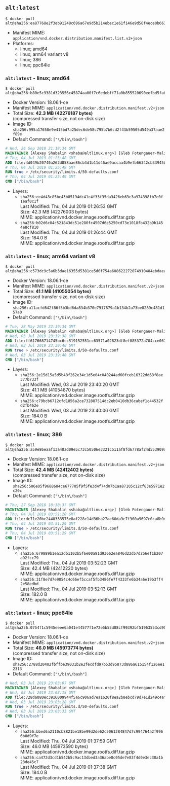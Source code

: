 ## `alt:latest`

```console
$ docker pull alt@sha256:ea87768e2f3eb91248c696a67e9d5b214ebec1e61f146e9d58f4ece0b663d5ca
```

-	Manifest MIME: `application/vnd.docker.distribution.manifest.list.v2+json`
-	Platforms:
	-	linux; amd64
	-	linux; arm64 variant v8
	-	linux; 386
	-	linux; ppc64le

### `alt:latest` - linux; amd64

```console
$ docker pull alt@sha256:b80e5c9381d323556c45874aa00f7c6edebff71a0b855520690eefbd5fa61371
```

-	Docker Version: 18.06.1-ce
-	Manifest MIME: `application/vnd.docker.distribution.manifest.v2+json`
-	Total Size: **42.3 MB (42276187 bytes)**  
	(compressed transfer size, not on-disk size)
-	Image ID: `sha256:995a17650e9e415bd7a25dec6de58c795b7b6cd2f43b59505d549a37aae2f89e`
-	Default Command: `["\/bin\/bash"]`

```dockerfile
# Wed, 26 Sep 2018 21:19:34 GMT
MAINTAINER [Alexey Shabalin <shaba@altlinux.org>] [Gleb Fotengauer-Malinovskiy <glebfm@altlinux.org>] [Mikhail Gordeev <obirvalger@altlinux.org]
# Thu, 04 Jul 2019 01:25:48 GMT
ADD file:4d049b20740a262d858aae86cb4d1b11d46ae9accaa4b9efb66342cb33945b3a in / 
# Thu, 04 Jul 2019 01:25:49 GMT
RUN true > /etc/security/limits.d/50-defaults.conf
# Thu, 04 Jul 2019 01:25:49 GMT
CMD ["/bin/bash"]
```

-	Layers:
	-	`sha256:ce4d43c85bc43b85194dc41c4f33f35da3426eb63c3a974398fb7c0f1eaf0c1f`  
		Last Modified: Thu, 04 Jul 2019 01:26:53 GMT  
		Size: 42.3 MB (42276003 bytes)  
		MIME: application/vnd.docker.image.rootfs.diff.tar.gzip
	-	`sha256:b02d6c04c521843dc51e280fc4507d6e5250cd73e1018fb432b9b1454e8cf810`  
		Last Modified: Thu, 04 Jul 2019 01:26:44 GMT  
		Size: 184.0 B  
		MIME: application/vnd.docker.image.rootfs.diff.tar.gzip

### `alt:latest` - linux; arm64 variant v8

```console
$ docker pull alt@sha256:c573dc9c5a6b3dae16355d5381ce5d0f754a608622272074910484ebdaea29c4
```

-	Docker Version: 18.06.1-ce
-	Manifest MIME: `application/vnd.docker.distribution.manifest.v2+json`
-	Total Size: **41.1 MB (41055054 bytes)**  
	(compressed transfer size, not on-disk size)
-	Image ID: `sha256:a11acfd642f86f5b3bd6da834b370e7917879a1b134b2a73be8289c481d157a0`
-	Default Command: `["\/bin\/bash"]`

```dockerfile
# Tue, 28 May 2019 22:39:34 GMT
MAINTAINER [Alexey Shabalin <shaba@altlinux.org>] [Gleb Fotengauer-Malinovskiy <glebfm@altlinux.org>] [Mikhail Gordeev <obirvalger@altlinux.org]
# Wed, 03 Jul 2019 23:39:38 GMT
ADD file:ff617668714745bc6cc519152551cc63571a02823df8ef085372a704cce06742 in / 
# Wed, 03 Jul 2019 23:39:40 GMT
RUN true > /etc/security/limits.d/50-defaults.conf
# Wed, 03 Jul 2019 23:39:40 GMT
CMD ["/bin/bash"]
```

-	Layers:
	-	`sha256:2e15d15a5d5b48f262e34c1d5e04c040244ad60fceb16322dd68f8ae377b733f`  
		Last Modified: Wed, 03 Jul 2019 23:40:20 GMT  
		Size: 41.1 MB (41054870 bytes)  
		MIME: application/vnd.docker.image.rootfs.diff.tar.gzip
	-	`sha256:c79bcb6712cfd1856a2ce732887514dc2eb0410db36cabef1c44532fd2fb462e`  
		Last Modified: Wed, 03 Jul 2019 23:40:06 GMT  
		Size: 184.0 B  
		MIME: application/vnd.docker.image.rootfs.diff.tar.gzip

### `alt:latest` - linux; 386

```console
$ docker pull alt@sha256:a59e86eaaf13a48ad09e5c73c50506e3321c511af8fd6778af24d553909ab91a
```

-	Docker Version: 18.06.1-ce
-	Manifest MIME: `application/vnd.docker.distribution.manifest.v2+json`
-	Total Size: **42.4 MB (42412402 bytes)**  
	(compressed transfer size, not on-disk size)
-	Image ID: `sha256:506e05f9688684ce677705f9f5fe3d4f74d07b1aa87105c12cf83e5971e2c20c`
-	Default Command: `["\/bin\/bash"]`

```dockerfile
# Thu, 27 Sep 2018 10:38:37 GMT
MAINTAINER [Alexey Shabalin <shaba@altlinux.org>] [Gleb Fotengauer-Malinovskiy <glebfm@altlinux.org>] [Mikhail Gordeev <obirvalger@altlinux.org]
# Thu, 04 Jul 2019 03:51:28 GMT
ADD file:dc71e20bc2440333575e8af228c14d36ba27ae60da9c7f360a9697c0ca8b9dc0 in / 
# Thu, 04 Jul 2019 03:51:29 GMT
RUN true > /etc/security/limits.d/50-defaults.conf
# Thu, 04 Jul 2019 03:51:29 GMT
CMD ["/bin/bash"]
```

-	Layers:
	-	`sha256:679889b1ea12db1102b5f6e00a81d93662ea846d22d57d256ef1b207a92fcc79`  
		Last Modified: Thu, 04 Jul 2019 03:52:23 GMT  
		Size: 42.4 MB (42412220 bytes)  
		MIME: application/vnd.docker.image.rootfs.diff.tar.gzip
	-	`sha256:31f8e7d7e9054c4c66ef5ccaf5fb3486fe7f4333fe6b34a6e19b3ff42e58edbd`  
		Last Modified: Thu, 04 Jul 2019 03:52:13 GMT  
		Size: 182.0 B  
		MIME: application/vnd.docker.image.rootfs.diff.tar.gzip

### `alt:latest` - linux; ppc64le

```console
$ docker pull alt@sha256:0754f1c5945eeee6a041e44577f1e72e5b55d88cf99392bf51963553cd90d2c8
```

-	Docker Version: 18.06.1-ce
-	Manifest MIME: `application/vnd.docker.distribution.manifest.v2+json`
-	Total Size: **46.0 MB (45973774 bytes)**  
	(compressed transfer size, not on-disk size)
-	Image ID: `sha256:2788d20402fbffbe39031b2e2fecdfd97b53d95873d886a615154f126ee12313`
-	Default Command: `["\/bin\/bash"]`

```dockerfile
# Wed, 03 Jul 2019 23:03:07 GMT
MAINTAINER [Alexey Shabalin <shaba@altlinux.org>] [Gleb Fotengauer-Malinovskiy <glebfm@altlinux.org>] [Mikhail Gordeev <obirvalger@altlinux.org]
# Wed, 03 Jul 2019 23:03:15 GMT
ADD file:728da080ec3916009944f5a6c906ad7ea1620f8ea2b8ebcd79d7e1d249c4af40 in / 
# Wed, 03 Jul 2019 23:03:28 GMT
RUN true > /etc/security/limits.d/50-defaults.conf
# Wed, 03 Jul 2019 23:03:33 GMT
CMD ["/bin/bash"]
```

-	Layers:
	-	`sha256:bbed6a2110cb8821be18be99d2de62c5061284847d7c994764a2f9966b0d9f7e`  
		Last Modified: Thu, 04 Jul 2019 01:37:59 GMT  
		Size: 46.0 MB (45973590 bytes)  
		MIME: application/vnd.docker.image.rootfs.diff.tar.gzip
	-	`sha256:ca472d3cd1b542b5c9ac13dbed3a36abe8c05de7e83f4d0e3ec30a1b23de45c7`  
		Last Modified: Thu, 04 Jul 2019 01:37:38 GMT  
		Size: 184.0 B  
		MIME: application/vnd.docker.image.rootfs.diff.tar.gzip
